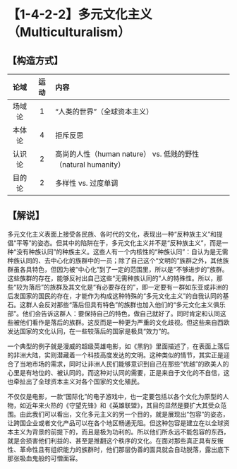 # 【1-4-2-2】多元文化主义（Multiculturalism）
## 【构造方式】
| 论域 | 运动           | 内容 |
|:----:|:----------------:|:-----|
| 场域论   |1 | “人类的世界”（全球资本主义） |
| 本体论   | 4| 拒斥反思   |
| 认识论   | 2| 高尚的人性（human nature） vs. 低贱的野性（natural humanity） |
|目的论|2|多样性 vs. 过度单调|

## 【解说】
多元文化主义表面上接受各民族、各时代的文化，表现出一种“反种族主义”和提倡“平等”的姿态。但其中的陷阱在于，多元文化主义并不是“反种族主义”，而是一种“没有种族认同”的种族主义。这些人有一个内核性的“种族认同”：自认为是无需种族认同的、去中心化的族群中的一员；除了自己这个“文明的”族群之外，其他族群虽各具特色，但因为被“中心化”到了一定的范围里，所以是“不够进步的”族群。这些族群的存在，能够反衬出自己这些“无需种族认同的”人的特殊性。所以，那些“较为落后”的族群及其文化是“有必要存在的”，即一定要有一群如东亚或非洲的后发国家的国民的存在，才能作为构成这种特殊的“多元文化主义”的自我认同的基石。这群人会反对那些“落后但具有特色”的族群也加入他们的“多元文化主义俱乐部”。他们会告诉这群人：要保持自己的特色，做自己就好了。同时肯定和认同这些被他们看作是落后的族群。这反而是一种更为严重的文化歧视。但这些来自西欧发达国家的文化认同，在一些较落后的国家是极具“效力”的。

 一个典型的例子就是漫威的超级英雄电影，如《黑豹》里面描述了，在表面上落后的非洲大陆，实则潜藏着一个科技高度发达的文明。这种类似的情节，其实正是迎合了当地市场的需求，同时让非洲人民们能够意识到自己在那些“优越”的欧美人的心里是有地位的、被认同的。而这种对认同的需要，正是来自于文化的不自信，这也牵扯出了全球资本主义对各个国家的文化殖民。

不仅仅是电影，一款“国际化”的电子游戏中，也一定要包括以各个文化为原型的人物，如近年来火热的《守望先锋》和《英雄联盟》，其目的显然是要扩大其受众范围。由此我们可以看出，文化多元主义的另一个目的，就是展现出“包容”的姿态，让跨国企业或者文化产品可以在各个地区畅通无阻。但这种包容是建立在以全球资本主义为背景的前提下的，而且是极为功利的。所以他们所永远不能包容的东西，就是会损害他们利益的、甚至是推翻这个秩序的文化。在面对那些真正具有反叛性、革命性且有组织能力的族群时，他们那层伪善的面具就会自动脱落，露出底下那张吸血鬼般的可憎面容。
